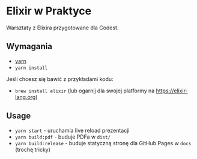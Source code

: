 # Elixir w Praktyce

Warsztaty z Elixira przygotowane dla Codest.

## Wymagania

- [yarn](https://yarnpkg.com/lang/en/)
- `yarn install`

Jeśli chcesz się bawić z przykładami kodu:

- `brew install elixir` (lub ogarnij dla swojej platformy na https://elixir-lang.org)

## Usage

- `yarn start` - uruchamia live reload prezentacji
- `yarn build:pdf` - buduje PDFa w `dist/`
- `yarn build:release` - buduje statyczną stronę dla GitHub Pages w `docs` (trochę tricky)

